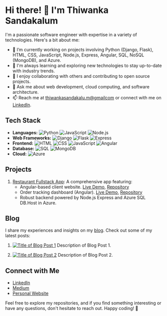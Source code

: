 # Hi there! 👋 I'm Thiwanka Sandakalum

I'm a passionate software engineer with expertise in a variety of technologies. Here's a bit about me:

- 🔭 I’m currently working on projects involving Python (Django, Flask), HTML, CSS, JavaScript, Node.js, Express, Angular, SQL, NoSQL (MongoDB), and Azure.
- 🌱 I'm always learning and exploring new technologies to stay up-to-date with industry trends.
- 👯 I enjoy collaborating with others and contributing to open source projects.
- 💬 Ask me about web development, cloud computing, and software architecture.
- 📫 Reach me at [thiwankasandakalu.m@gmailcom](mailto:thiwanka2002sandakalum@gmail.com) or connect with me on [LinkedIn](https://www.linkedin.com/in/thiwanka-sandakalum-052801220/).

## Tech Stack

- **Languages:** ![Python](https://img.shields.io/badge/Python-3776AB?style=for-the-badge&logo=python&logoColor=white) ![JavaScript](https://img.shields.io/badge/JavaScript-F7DF1E?style=for-the-badge&logo=javascript&logoColor=black) ![Node.js](https://img.shields.io/badge/Node.js-43853D?style=for-the-badge&logo=node.js&logoColor=white)
- **Web Frameworks:** ![Django](https://img.shields.io/badge/Django-092E20?style=for-the-badge&logo=django&logoColor=white) ![Flask](https://img.shields.io/badge/Flask-000000?style=for-the-badge&logo=flask&logoColor=white) ![Express](https://img.shields.io/badge/Express-000000?style=for-the-badge&logo=express&logoColor=white)
- **Frontend:** ![HTML](https://img.shields.io/badge/HTML5-E34F26?style=for-the-badge&logo=html5&logoColor=white) ![CSS](https://img.shields.io/badge/CSS3-1572B6?style=for-the-badge&logo=css3&logoColor=white) ![JavaScript](https://img.shields.io/badge/JavaScript-F7DF1E?style=for-the-badge&logo=javascript&logoColor=black) ![Angular](https://img.shields.io/badge/Angular-DD0031?style=for-the-badge&logo=angular&logoColor=white)
- **Database:** ![SQL](https://img.shields.io/badge/SQL-4479A1?style=for-the-badge&logo=sql&logoColor=white) ![MongoDB](https://img.shields.io/badge/MongoDB-47A248?style=for-the-badge&logo=mongodb&logoColor=white)
- **Cloud:** ![Azure](https://img.shields.io/badge/Azure-0089D6?style=for-the-badge&logo=microsoft-azure&logoColor=white)

## Projects
1. [Restaurant Fullstack App](https://github.com/Thiwanka-Sandakalum/restaurant-fullstack-app): A comprehensive app featuring:
   - Angular-based client website. [Live Demo](https://delightful-desert-090223010.4.azurestaticapps.net/), [Repository](https://github.com/Thiwanka-Sandakalum/restaurant-client)
   - Order tracking dashboard (Angular). [Live Demo](https://blue-cliff-086679510.4.azurestaticapps.net), [Repository](https://github.com/Thiwanka-Sandakalum/dashboard)
   - Robust backend powered by Node.js Express and Azure SQL DB.Host in Azure.

## Blog

I share my experiences and insights on my [blog](https://green-tree-068233d10.3.azurestaticapps.net/blog). Check out some of my latest posts:

1. [![Title of Blog Post 1](path/to/your/media/logo.png)](https://yourbloglink.com/post1)
   Description of Blog Post 1.

2. [![Title of Blog Post 2](path/to/your/media/logo.png)](https://yourbloglink.com/post2)
   Description of Blog Post 2.

## Connect with Me

- [LinkedIn](https://www.linkedin.com/in/thiwanka-sandakalum-052801220/)
- [Medium](https://medium.com/@yourmediumusername)
- [Personal Website](https://black-sky-08c0b4400.3.azurestaticapps.net/home)

Feel free to explore my repositories, and if you find something interesting or have any questions, don't hesitate to reach out. Happy coding! 🚀
